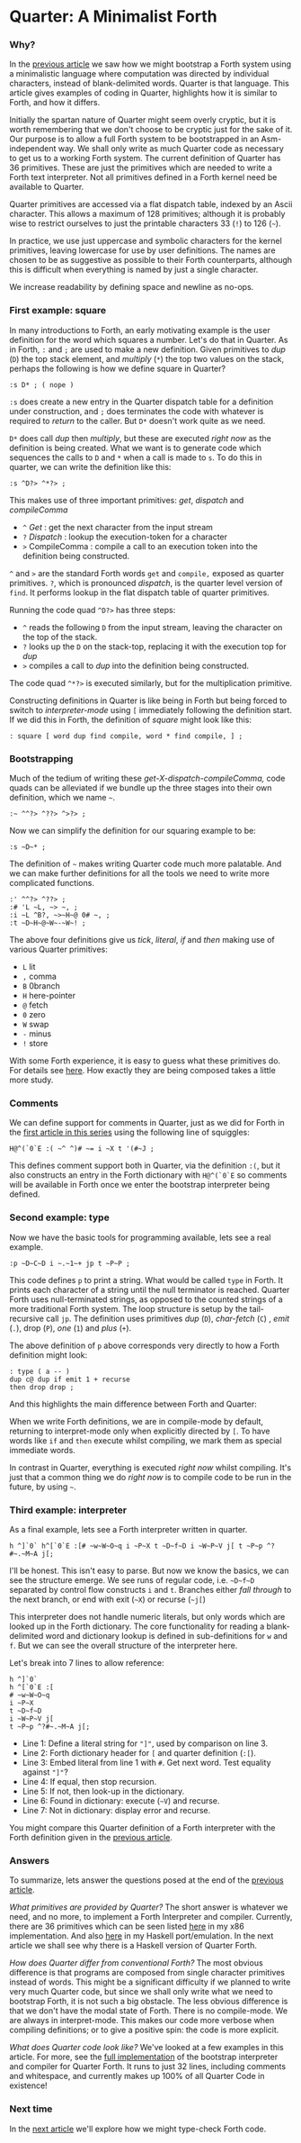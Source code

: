 
# Quarter: A Minimalist Forth

### Why?

In the [previous article](2.bootstrap.md) we saw how we might bootstrap a Forth system using a minimalistic language where computation was directed by individual characters, instead of blank-delimited words. Quarter is that language.
This article gives examples of coding in Quarter, highlights how it is similar to Forth, and how it differs.

Initially the spartan nature of Quarter might seem overly cryptic, but it is worth remembering that we don't choose to be cryptic just for the sake of it. Our purpose is to allow a full Forth system to be bootstrapped in an Asm-independent way. We shall only write as much Quarter code as necessary to get us to a working Forth system.
The current definition of Quarter has 36 primitives. These are just the primitives which are needed to write a Forth text interpreter.
Not all primitives defined in a Forth kernel need be available to Quarter.

Quarter primitives are accessed via a flat dispatch table, indexed by an Ascii character. This allows a maximum of 128 primitives; although it is probably wise to restrict ourselves to just the printable characters 33 (`!`) to 126 (`~`).

In practice, we use just uppercase and symbolic characters for the kernel primitives, leaving lowercase for use by user definitions.
The names are chosen to be as suggestive as possible to their Forth counterparts,
although this is difficult when everything is named by just a single character.

We increase readability by defining space and newline as no-ops.


### First example: square

In many introductions to Forth, an early motivating example is the user definition for the word which squares a number. Let's do that in Quarter.
As in Forth, `:` and `;` are used to make a new definition.
Given primitives to _dup_ (`D`) the top stack element, and _multiply_ (`*`) the top two values on the stack,
perhaps the following is how we define square in Quarter?

```
:s D* ; ( nope )
```

`:s` does create a new entry in the Quarter dispatch table for a definition under construction, and `;` does terminates the code with whatever is required to _return_ to the caller. But `D*` doesn't work quite as we need.

`D*` does call _dup_ then _multiply_, but these are executed _right now_ as the definition is being created. What we want is to generate code which sequences the calls to `D` and `*` when a call is made to `s`.
To do this in quarter, we can write the definition like this:

```
:s ^D?> ^*?> ;
```

This makes use of three important primitives: _get_, _dispatch_ and _compileComma_

- `^` _Get_ : get the next character from the input stream
- `?` _Dispatch_ : lookup the execution-token for a character
- `>` CompileComma : compile a call to an execution token into the definition being constructed.

`^` and `>` are the standard Forth words `get` and `compile,` exposed as quarter primitives. `?`, which is pronounced _dispatch_, is the quarter level version of `find`. It performs lookup in the flat dispatch table of quarter primitives.

Running the code quad `^D?>` has three steps:

- `^` reads the following `D` from the input stream, leaving the character on the top of the stack.
- `?` looks up the `D` on the stack-top, replacing it with the execution top for _dup_
- `>` compiles a call to _dup_ into the definition being constructed.

The code quad `^*?>` is executed similarly, but for the multiplication primitive.

Constructing definitions in Quarter is like being in Forth but
being forced to switch to _interpreter-mode_ using `[` immediately following the definition start.
If we did this in Forth, the definition of _square_ might look like this:

```
: square [ word dup find compile, word * find compile, ] ;
```

### Bootstrapping

Much of the tedium of writing these _get-X-dispatch-compileComma,_ code quads can be alleviated if we bundle up the three stages into their own definition, which we name `~`.

```
:~ ^^?> ^??> ^>?> ;
```

Now we can simplify the definition for our squaring example to be:
```
:s ~D~* ;
```

The definition of `~` makes writing Quarter code much more palatable.
And we can make further definitions for all the tools we need to write more complicated functions.

```
:' ^^?> ^??> ;
:# 'L ~L, ~> ~, ;
:i ~L ^B?, ~>~H~@ 0# ~, ;
:t ~D~H~@~W~-~W~! ;
```

The above four definitions give us _tick_, _literal_, _if_ and _then_
making use of various Quarter primitives:

- `L` lit
- `,` comma
- `B` 0branch
- `H` here-pointer
- `@` fetch
- `0` zero
- `W` swap
- `-` minus
- `!` store

With some Forth experience, it is easy to guess what these primitives do.
For details see [here](https://github.com/Nick-Chapman/quarter-forth/blob/main/x86/kernel.asm).
How exactly they are being composed takes a little more study.

### Comments

We can define support for comments in Quarter, just as we did for Forth in the [first article in this series](1.rabbit.md) using the following line of squiggles:

```
H@^(`0`E :( ~^ ^)# ~= i ~X t '(#~J ;
```

This defines comment support both in Quarter, via the definition `:(`, but it also constructs an entry in the Forth dictionary with ``H@^(`0`E`` so comments will be available in Forth once we enter the bootstrap interpreter being defined.


### Second example: type

Now we have the basic tools for programming available, lets see a real example.

```
:p ~D~C~D i ~.~1~+ jp t ~P~P ;
```

This code defines `p` to print a string. What would be called `type` in Forth.
It prints each character of a string until the null terminator is reached.
Quarter Forth uses null-terminated strings, as opposed to the counted strings of a more traditional Forth system.
The loop structure is setup by the tail-recursive call `jp`.
The definition uses primitives _dup_ (`D`), _char-fetch_ (`C`) , _emit_ (`.`), drop (`P`), _one_ (`1`) and _plus_ (`+`).

The above definition of `p` above corresponds very directly to how a Forth definition might look:

```
: type ( a -- )
dup c@ dup if emit 1 + recurse
then drop drop ;
```

And this highlights the main difference between Forth and Quarter:

When we write Forth definitions, we are in compile-mode by default, returning to interpret-mode only when explicitly directed by `[`.
To have words like `if` and `then` execute whilst compiling, we mark them as special immediate words.

In contrast in Quarter, everything is executed _right now_ whilst compiling.
It's just that a common thing we do _right now_ is to compile code to be run in the future, by using `~`.


### Third example: interpreter

As a final example, lets see a Forth interpreter written in quarter.
```
h ^]`0` h^[`0`E :[# ~w~W~O~q i ~P~X t ~D~f~D i ~W~P~V j[ t ~P~p ^?#~.~M~A j[;
```

I'll be honest. This isn't easy to parse.
But now we know the basics, we can see the structure emerge.
We see runs of regular code, i.e. `~D~f~D` separated by control flow constructs `i` and `t`.
Branches either _fall through_ to the next branch, or end with exit (`~X`) or recurse (`~j[`)

This interpreter does not handle numeric literals, but only words which are looked up in the Forth dictionary. The core functionality for reading a blank-delimited word and dictionary lookup is defined in sub-definitions for `w` and `f`. But we can see the overall structure of the interpreter here.

Let's break into 7 lines to allow reference:

```
h ^]`0`
h ^[`0`E :[
# ~w~W~O~q
i ~P~X
t ~D~f~D
i ~W~P~V j[
t ~P~p ^?#~.~M~A j[;
```

- Line 1: Define a literal string for `"]"`, used by comparison on line 3.
- Line 2: Forth dictionary header for `[` and quarter definition (`:[`).
- Line 3: Embed literal from line 1 with `#`. Get next word. Test equality against `"]"`?
- Line 4: If equal, then stop recursion.
- Line 5: If not, then look-up in the dictionary.
- Line 6: Found in dictionary: execute (`~V`) and recurse.
- Line 7: Not in dictionary: display error and recurse.


You might compare this Quarter definition of a Forth interpreter with
the Forth definition given in the [previous article](2.bootstrap.md).


### Answers

To summarize, lets answer the questions posed at the end of the [previous article](2.bootstrap.md).

_What primitives are provided by Quarter?_
The short answer is whatever we need, and no more, to implement a Forth Interpreter and compiler.
Currently, there are 36 primitives which can be seen listed
[here](https://github.com/Nick-Chapman/quarter-forth/blob/main/x86/kernel.asm)
in my x86 implementation.
And also [here](https://github.com/Nick-Chapman/tc-quarter/blob/main/src/Execution.hs)
in my Haskell port/emulation.
In the next article we shall see why there is a Haskell version of Quarter Forth.

_How does Quarter differ from conventional Forth?_
The most obvious difference is that programs are composed from single character primitives instead of words.
This might be a significant difficulty if we planned to write very much Quarter code, but since we shall only write what we need to bootstrap Forth, it is not such a big obstacle.
The less obvious difference is that we don't have the modal state of Forth.
There is no compile-mode. We are always in interpret-mode.
This makes our code more verbose when compiling definitions; or to give a positive spin: the code is more explicit.

_What does Quarter code look like?_
We've looked at a few examples in this article.
For more, see the
[full implementation](https://github.com/Nick-Chapman/quarter-forth/blob/main/f/quarter.q)
of the bootstrap interpreter and compiler for Quarter Forth. It runs to just 32 lines, including comments and whitespace, and currently makes up 100% of all Quarter Code in existence!


### Next time

In the [next article](4.typing.md)
we'll explore how we might type-check Forth code.
